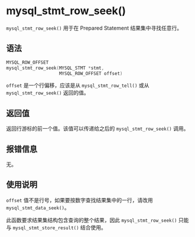 mysql_stmt_row_seek() 
==========================================

`mysql_stmt_row_seek()` 用于在 Prepared Statement 结果集中寻找任意行。

语法 
-----------------------

```c
MYSQL_ROW_OFFSET
mysql_stmt_row_seek(MYSQL_STMT *stmt,
                    MYSQL_ROW_OFFSET offset)
```



`offset` 是一个行偏移，应该是从 `mysql_stmt_row_tell()` 或从 `mysql_stmt_row_seek()` 返回的值。

返回值 
------------------------

返回行游标的前一个值。该值可以传递给之后的 `mysql_stmt_row_seek()` 调用。

报错信息 
-------------------------

无。

使用说明 
-------------------------

`offset` 值不是行号，如果要按数字查找结果集中的一行，请改用 `mysql_stmt_data_seek()`。

此函数要求结果集结构包含查询的整个结果，因此 `mysql_stmt_row_seek()` 只能与 `mysql_stmt_store_result()` 结合使用。
